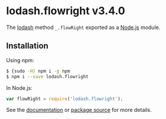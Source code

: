 # lodash.flowright v3.4.0

The [lodash](https://lodash.com/) method `_.flowRight` exported as a [Node.js](https://nodejs.org/) module.

## Installation

Using npm:
```bash
$ {sudo -H} npm i -g npm
$ npm i --save lodash.flowright
```

In Node.js:
```js
var flowRight = require('lodash.flowright');
```

See the [documentation](https://lodash.com/docs#flowRight) or [package source](https://github.com/lodash/lodash/blob/3.4.0-npm-packages/lodash.flowright) for more details.
